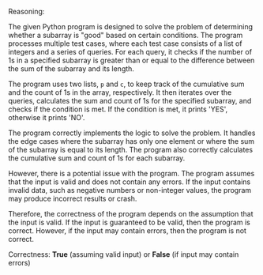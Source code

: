 Reasoning:

The given Python program is designed to solve the problem of determining whether a subarray is "good" based on certain conditions. The program processes multiple test cases, where each test case consists of a list of integers and a series of queries. For each query, it checks if the number of 1s in a specified subarray is greater than or equal to the difference between the sum of the subarray and its length.

The program uses two lists, `p` and `c`, to keep track of the cumulative sum and the count of 1s in the array, respectively. It then iterates over the queries, calculates the sum and count of 1s for the specified subarray, and checks if the condition is met. If the condition is met, it prints 'YES', otherwise it prints 'NO'.

The program correctly implements the logic to solve the problem. It handles the edge cases where the subarray has only one element or where the sum of the subarray is equal to its length. The program also correctly calculates the cumulative sum and count of 1s for each subarray.

However, there is a potential issue with the program. The program assumes that the input is valid and does not contain any errors. If the input contains invalid data, such as negative numbers or non-integer values, the program may produce incorrect results or crash.

Therefore, the correctness of the program depends on the assumption that the input is valid. If the input is guaranteed to be valid, then the program is correct. However, if the input may contain errors, then the program is not correct.

Correctness: **True** (assuming valid input) or **False** (if input may contain errors)